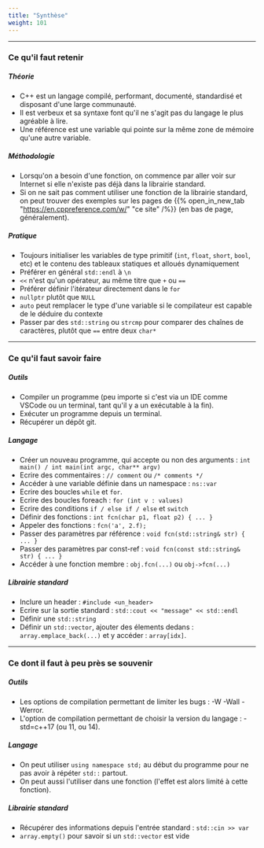 ```yaml
---
title: "Synthèse"
weight: 101
---
```


---

### Ce qu'il faut retenir

##### Théorie

- C++ est un langage compilé, performant, documenté, standardisé et disposant d'une large communauté.
- Il est verbeux et sa syntaxe font qu'il ne s'agit pas du langage le plus agréable à lire.
- Une référence est une variable qui pointe sur la même zone de mémoire qu'une autre variable.

##### Méthodologie

- Lorsqu'on a besoin d'une fonction, on commence par aller voir sur Internet si elle n'existe pas déjà dans la librairie standard.
- Si on ne sait pas comment utiliser une fonction de la librairie standard, on peut trouver des exemples sur les pages de {{% open_in_new_tab "https://en.cppreference.com/w/" "ce site" /%}} (en bas de page, généralement).

##### Pratique

- Toujours initialiser les variables de type primitif (`int`, `float`, `short`, `bool`, etc) et le contenu des tableaux statiques et alloués dynamiquement
- Préférer en général `std::endl` à `\n`
- `<<` n'est qu'un opérateur, au même titre que `+` ou `==`
- Préférer définir l'itérateur directement dans le `for`
- `nullptr` plutôt que `NULL`
- `auto` peut remplacer le type d'une variable si le compilateur est capable de le déduire du contexte
- Passer par des `std::string` ou `strcmp` pour comparer des chaînes de caractères, plutôt que `==` entre deux `char*`
 
---

### Ce qu'il faut savoir faire

##### Outils

- Compiler un programme (peu importe si c'est via un IDE comme VSCode ou un terminal, tant qu'il y a un exécutable à la fin).
- Exécuter un programme depuis un terminal.
- Récupérer un dépôt git.

##### Langage

- Créer un nouveau programme, qui accepte ou non des arguments : `int main() / int main(int argc, char** argv)`
- Ecrire des commentaires : `// comment` ou `/* comments */`
- Accéder à une variable définie dans un namespace : `ns::var`
- Ecrire des boucles `while` et `for`.
- Ecrire des boucles foreach : `for (int v : values)`
- Ecrire des conditions `if / else if / else` et `switch`
- Définir des fonctions : `int fcn(char p1, float p2) { ... }` 
- Appeler des fonctions : `fcn('a', 2.f);`
- Passer des paramètres par référence : `void fcn(std::string& str) { ... }`
- Passer des paramètres par const-ref : `void fcn(const std::string& str) { ... }`
- Accéder à une fonction membre : `obj.fcn(...)` ou `obj->fcn(...)`

##### Librairie standard

- Inclure un header : `#include <un_header>` 
- Ecrire sur la sortie standard : `std::cout << "message" << std::endl`
- Définir une `std::string`
- Définir un `std::vector`, ajouter des élements dedans : `array.emplace_back(...)` et y accéder : `array[idx]`. 

---

### Ce dont il faut à peu près se souvenir

##### Outils

- Les options de compilation permettant de limiter les bugs : -W -Wall -Werror.
- L'option de compilation permettant de choisir la version du langage : -std=c++17 (ou 11, ou 14).

##### Langage

- On peut utiliser `using namespace std;` au début du programme pour ne pas avoir à répéter `std::` partout.
- On peut aussi l'utiliser dans une fonction (l'effet est alors limité à cette fonction).

##### Librairie standard

- Récupérer des informations depuis l'entrée standard : `std::cin >> var`
- `array.empty()` pour savoir si un `std::vector` est vide


